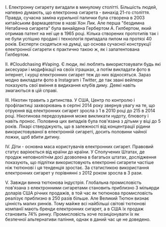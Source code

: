 I. Електронну сигарету вигадали в минулому столітті.
Більшість людей, напевно думають, що електронна сигарета - винахід 21-го століття. Правда, сучасна заміна курильної палички була створена в 2003 китайським фармацевтом в назві Хон Лик. Але перша "бездимна Нетабачна сигарета" була винайдена Гербертом А. Гилбертом, який отримав патент на неї ще в 1965 році. Кілька створених прототипів так і не були успішно продані і технологія припадала пилом на протязі 40 років. Експерти сходяться на думці, що основа сучасної конструкції електронної сигарети є практично такою ж, як і запатентована Гилбертом.

II. #Cloudchasing #Vaping.
Є люди, які люблять використовувати будь які аксесуари і модифікації на своїх іграшках, а потім викладати фото в інтернет, і курці електронних сигарет теж до них відносяться. Зараз модно викладати фото в Instagram і Twitter, де так звані вейпери показують свої вміння в видихання клубів диму. Деякі навіть змагаються в цій справі.

III. Нікотин травить з дитинства.
У США, Центр по контролю і профілактиці захворювань в серпні 2014 року звернув увагу на те, що отруєння від електронних сигарет зросла з 1 в 2010 році до 215 в 2014 році. Нікотинова передозування може викликати нудоту, блювоту і навіть пронос. Половина цих випадків була пов'язана з дітьми у віці до 5 років. Лікарі стверджують, що в залежності від концентрації рідини використовуваної в електронній сигареті, досить половини чайної ложки, щоб вбити дитину.

IV. Діти - основна маса користувачів електронних сигарет.
Правовий статус варіюється від країни до країни. У Сполучених Штатах, де продаж неповнолітнім досі дозволена в багатьох штатах, дослідження показують, що підлітки використовують електронні сигарети частіше ніж тютюнові і ця тенденція зростає. За статистикою використання електронних сигарет у порівнянні з 2012 роком зросла в 3 рази.

V. Завжди винна тютюнова індустрія.
Глобальна промисловість пов'язана з електронними сигаретами становить приблизно 3 мільярди доларів США річних продажів, в той час як тютюнова промисловість реалізує приблизно в 250 разів більше. Але Великий Тютюн визнає цінність малих ринків. Тому майже всі найбільші світові тютюнові компанії мають бренди електронних сигарет, а в США їх продаж становить 74% ринку. Промисловість хоче позиціонувати їх як безпечної альтернативи паління, однак в даний час це не доведено.